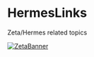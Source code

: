 # HermesLinks
Zeta/Hermes related topics

<a href="https://zetaseek.com">![ZetaBanner](https://github.com/uniqpath/info/raw/master/assets/img/zeta_banne.png)</a>
